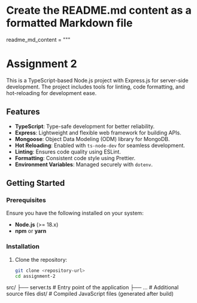 # Create the README.md content as a formatted Markdown file
readme_md_content = """
# Assignment 2

This is a TypeScript-based Node.js project with Express.js for server-side development. The project includes tools for linting, code formatting, and hot-reloading for development ease.

## Features

- **TypeScript**: Type-safe development for better reliability.
- **Express**: Lightweight and flexible web framework for building APIs.
- **Mongoose**: Object Data Modeling (ODM) library for MongoDB.
- **Hot Reloading**: Enabled with `ts-node-dev` for seamless development.
- **Linting**: Ensures code quality using ESLint.
- **Formatting**: Consistent code style using Prettier.
- **Environment Variables**: Managed securely with `dotenv`.

## Getting Started

### Prerequisites

Ensure you have the following installed on your system:

- **Node.js** (>= 18.x)
- **npm** or **yarn**

### Installation

1. Clone the repository:
   ```bash
   git clone <repository-url>
   cd assignment-2
   
src/
├── server.ts       # Entry point of the application
├── ...             # Additional source files
dist/               # Compiled JavaScript files (generated after build)
